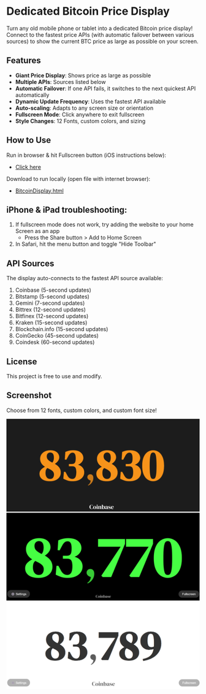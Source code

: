 # Dedicated Bitcoin Price Display

Turn any old mobile phone or tablet into a dedicated Bitcoin price display! Connect to the fastest price APIs (with automatic failover between various sources) to show the current BTC price as large as possible on your screen.
     
## Features

- **Giant Price Display**: Shows price as large as possible
- **Multiple APIs**: Sources listed below
- **Automatic Failover**: If one API fails, it switches to the next quickest API automatically
- **Dynamic Update Frequency**: Uses the fastest API available
- **Auto-scaling**: Adapts to any screen size or orientation
- **Fullscreen Mode**: Click anywhere to exit fullscreen
- **Style Changes**: 12 Fonts, custom colors, and sizing

## How to Use

Run in browser & hit Fullscreen button (iOS instructions below):  
- <a href="https://dropthepress.github.io/Dedicated-Bitcoin-Price-Display/BitcoinDisplay.html" target="_blank">Click here</a>
  
Download to run locally (open file with internet browser):  
- <a href="BitcoinDisplay.html" download>BitcoinDisplay.html</a>

## iPhone & iPad troubleshooting: 

1. If fullscreen mode does not work, try adding the website to your home Screen as an app
   - Press the Share button > Add to Home Screen
2. In Safari, hit the menu button and toggle "Hide Toolbar"

## API Sources

The display auto-connects to the fastest API source available:

1. Coinbase (5-second updates)
3. Bitstamp (5-second updates)
4. Gemini (7-second updates)
5. Bittrex (12-second updates)
6. Bitfinex (12-second updates)
7. Kraken (15-second updates)
8. Blockchain.info (15-second updates)
9. CoinGecko (45-second updates)
10. Coindesk (60-second updates)

## License

This project is free to use and modify.

## Screenshot

Choose from 12 fonts, custom colors, and custom font size!

![Screenshot](Screenshots/Screenshot_01.png)
![Screenshot](Screenshots/Screenshot_02.png)
![Screenshot](Screenshots/Screenshot_03.png)
